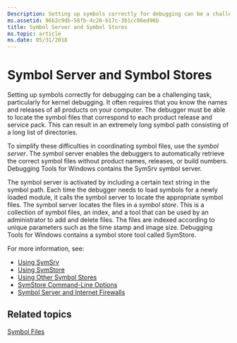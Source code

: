 ```yaml
---
Description: Setting up symbols correctly for debugging can be a challenging task, particularly for kernel debugging.
ms.assetid: 96b2c9db-58fb-4c28-b17c-3b1cc06ed96b
title: Symbol Server and Symbol Stores
ms.topic: article
ms.date: 05/31/2018
---
```


# Symbol Server and Symbol Stores

Setting up symbols correctly for debugging can be a challenging task, particularly for kernel debugging. It often requires that you know the names and releases of all products on your computer. The debugger must be able to locate the symbol files that correspond to each product release and service pack. This can result in an extremely long symbol path consisting of a long list of directories.

To simplify these difficulties in coordinating symbol files, use the *symbol server*. The symbol server enables the debuggers to automatically retrieve the correct symbol files without product names, releases, or build numbers. Debugging Tools for Windows contains the SymSrv symbol server.

The symbol server is activated by including a certain text string in the symbol path. Each time the debugger needs to load symbols for a newly loaded module, it calls the symbol server to locate the appropriate symbol files. The symbol server locates the files in a *symbol store*. This is a collection of symbol files, an index, and a tool that can be used by an administrator to add and delete files. The files are indexed according to unique parameters such as the time stamp and image size. Debugging Tools for Windows contains a symbol store tool called SymStore.

For more information, see:

-   [Using SymSrv](using-symsrv.md)
-   [Using SymStore](using-symstore.md)
-   [Using Other Symbol Stores](using-other-symbol-stores.md)
-   [SymStore Command-Line Options](symstore-command-line-options.md)
-   [Symbol Server and Internet Firewalls](symbol-servers-and-internet-firewalls.md)

## Related topics

<dl> <dt>

[Symbol Files](symbol-files.md)
</dt> </dl>

 

 



